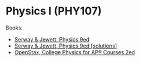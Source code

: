 # Physics I (PHY107)
<!-- 
Kinematics:
- Physics and Measurement
- Vectors
- Motion in One Dimension
- Motion in Two Dimensions
- The Laws of Motion
- Circular Motion and other Applications of Newton's Laws
- Work and Kinetic Energy
- Potential Energy and Conservation of Energy
- Linear Momentum and Collisions
- Rotation of a Rigid Object About a Fixed Axis
- Rolling Motion and Angular Momentum
- Statik Equilibrium and Elasticity
- Oscillatory Motion -->

Books:
- [Serway & Jewett, Physics 9ed](https://annas-archive.org/md5/076b2e7e2084a32914bcb8ca29d04f4d)
- [Serway & Jewett, Physics 9ed [solutions]](https://annas-archive.org/md5/1d4b6c369e3117829a70fcfec481bbe4)
- [OpenStax, College Physics for AP® Courses 2ed](https://openstax.org/details/books/college-physics-ap-courses-2e)

